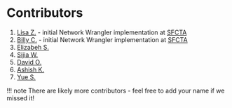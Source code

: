 # Contributors

1. [Lisa Z.](@lmz) - initial Network Wrangler implementation at [SFCTA](www.sfcta.org)
2. [Billy C.](@billyc) - initial Network Wrangler implementation at [SFCTA](www.sfcta.org)
3. [Elizabeh S.](@e-lo)
4. [Sijia W.](@i-am-sijia)
5. [David O.](@DavidOry)
6. [Ashish K.](@AshishKuls)
7. [Yue S.](@yueshuaing)

!!! note
    There are likely more contributors - feel free to add your name if we missed it!
